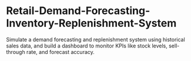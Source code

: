 # Retail-Demand-Forecasting-Inventory-Replenishment-System
Simulate a demand forecasting and replenishment system using historical sales data, and build a dashboard to monitor KPIs like stock levels, sell-through rate, and forecast accuracy.
